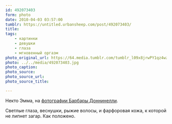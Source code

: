 ```yaml
---
id: 492073403
form: photo
date: 2010-04-03 03:57:00
tumblr: https://untitled.urbansheep.com/post/492073403/
title:
tags:
    - картинки
    - девушки
    - глаза
    - мгновенный оргазм
photo_original_url: https://64.media.tumblr.com/tumblr_l09x8jrwPY1qz4wzio1_1280.jpg
photo: ../../media/492073403.jpg
photo_caption:
photo_source:
photo_source_url:
photo_source_title:

---
```


<p>Некто Эмма, на <a href="http://vanity-teen.blogspot.com/2010/03/photography-barbara-donninelli.html">фотографии Барбары Доннинелли</a>.</p>

<p>Светлые глаза, веснушки, рыжие волосы, и фарфоровая кожа, к которой не липнет загар. Как положено.</p>

